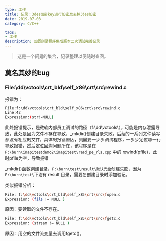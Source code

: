 ```yaml
---
type: 工作
title: 记录：3des加密key进行加密及去掉3des加密
date: 2019-07-03
category: C/C++

tags:
- 工作
description: 加固刻录程序集成版本二次调试完善记录
---
```

>这是一个问题的集合，记录整理以便随时查阅。

## 莫名其妙的bug

### File:\dd\vctools\crt_bld\self_x86\crt\src\rewind.c

报错为：
```sh
File:f:\dd\vctools\crt_bld\self_x86\crt\src\rewind.c
Line:42
Expression:(str!=NULL)
```
此处报错提示，是微软内部员工调试的路径（f:\dd\vctools\），可能是内存泄露导致，此处是因为文件不存在导致，_mkdir()创建目录失败，后续的一系列文件读写都没有相应的文件。具体的报错原因，则需要一步步调试程序，一步步定位哪一行导致报错，然后定位回溯问题所在，该程序是在 `F:\burn\imapitestdemo2\imapitest\read_pe_rls.cpp` 中的 rewind(pfile)，此时pfile为空，导致报错

_mkdir()函数创建目录，`F:\burn\test\result\默认光盘`创建失败，因为`F:\burn\test\`下没有  result 目录，需要在创建目录时添加验证。


类似报错分析：

```sh
File: f:\dd\vctools\crt_bld\self_x86\crt\src\fopen.c
Expression: (file != NULL )
```
原因：要读取的文件不存在。


```sh
File: f:\dd\vctools\crt_bld\self_x86\crt\src\fgetc.c
Expression: (stream != NULL )
```
原因：用空的文件流变量去调用fgetc()。